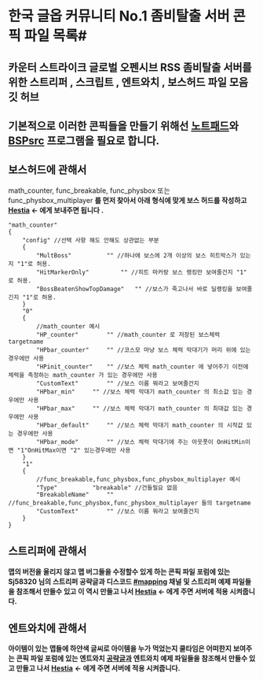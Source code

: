 # 한국 글옵 커뮤니티 No.1 좀비탈출 서버 콘픽 파일 목록#

## 카운터 스트라이크 글로벌 오펜시브 RSS 좀비탈출 서버를 위한 스트리퍼 , 스크립트 , 엔트와치 , 보스허드 파일 모음 깃 허브 


## 기본적으로 이러한 콘픽들을 만들기 위해선 [노트패드](https://www.techspot.com/downloads/2010-notepad.html)와 [BSPsrc](https://github.com/ata4/bspsrc/releases/tag/v1.3.24) 프로그램을 필요로 합니다. 


## 보스허드에 관해서

math_counter, func_breakable, func_physbox 또는 func_physbox_multiplayer **를 먼저 찾아서 아래 형식에 맞게 보스 허드를 작성하고 
[**__Hestia__**](https://steamcommunity.com/id/zemghestia/) <- 에게 보내주면 됩니다 .**
```
"math_counter"
{
	"config" //선택 사항 해도 안해도 상관없는 부분 
	{
		"MultBoss"			"" //하나에 보스에 2개 이상의 보스 히트박스가 있는지 "1"로 허용.
		"HitMarkerOnly"			"" //히트 마커랑 보스 랭킹만 보여줄건지 "1" 로 허용.
		"BossBeatenShowTopDamage"	"" //보스가 죽고나서 바로 딜랭킹을 보여줄긴지 "1"로 허용.
	}
	"0"
	{
		//math_counter 예시
		"HP_counter"		"" //math_counter 로 저장된 보스체력 targetname
		"HPbar_counter"		"" //코스모 마냥 보스 체력 막대기가 머리 위에 있는경우에만 사용
		"HPinit_counter"	"" //보스 체력 math_counter 에 넣어주기 이전에 체력을 측정하는 math_counter 가 있는 경우에만 사용
		"CustomText"		"" //보스 이름 뭐라고 보여줄건지
		"HPbar_min"		"" //보스 체력 막대기 math_counter 의 최소값 있는 경우에만 사용
		"HPbar_max"		"" //보스 체력 막대기 math_counter 의 최대값 있는 경우에만 사용
		"HPbar_default"		"" //보스 체력 막대기 math_counter 의 시작값 있는 경우에만 사용
		"HPbar_mode"		"" //보스 체력 막대기에 주는 아웃풋이 OnHitMin이면 "1"OnHitMax이면 "2" 있는경우에만 사용
	}
	"1"
	{
		//func_breakable,func_physbox,func_physbox_multiplayer 예시
		"Type"			"breakable" //건들필요 없음 
		"BreakableName"		"" //func_breakable,func_physbox,func_physbox_multiplayer 들의 targetname
		"CustomText"		"" //보스 이름 뭐라고 보여줄건지
	}
}
```

## 스트리퍼에 관해서

**맵의 버전을 올리지 않고 맵 버그들을 수정할수 있게 하는 콘픽 파일 
포럼에 있는 Sj58320 님의 스트리퍼 공략글과 디스코드 [#mapping](https://discord.gg/G5mTnd9) 채널 및 스트리퍼 예제 파일들을 참조해서 만들수 있고 
이 역시 만들고 나서 [**__Hestia__**](https://steamcommunity.com/id/zemghestia/) <- 에게 주면 서버에 적용 시켜줍니다.**



## 엔트와치에 관해서

**아이템이 있는 맵들에 하얀색 글씨로 아이템을 누가 먹었는지 쿨타임은 어떠한지 보여주는 콘픽 파일
포럼에 있는 엔트와치 [공략글과](http://rssgo.co.kr/web/index.php?_filter=search&mid=explan&search_target=title_content&search_keyword=%EC%97%94%ED%8A%B8%EC%99%80%EC%B9%98&document_srl=46715)  엔트와치 예제 파일들을 참조해서 만들수 있고 
만들고 나서**
[__Hestia__](https://steamcommunity.com/id/zemghestia/) **<- 에게 주면 서버에 적용 시켜줍니다.**

